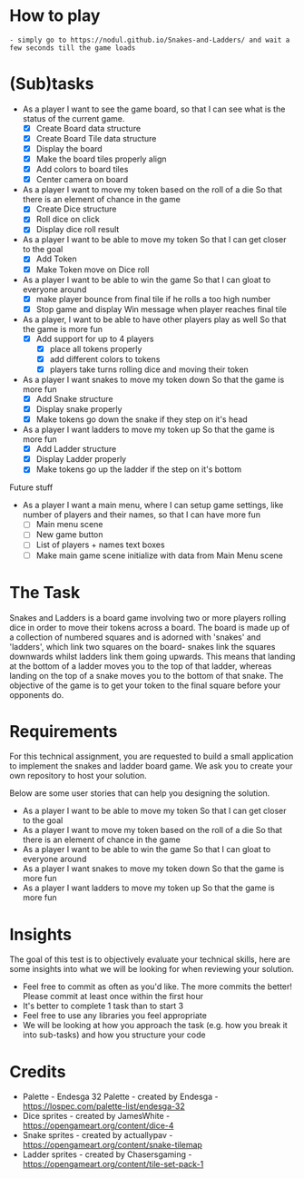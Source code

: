 # How to play
	- simply go to https://nodul.github.io/Snakes-and-Ladders/ and wait a few seconds till the game loads

# (Sub)tasks

* As a player I want to see the game board, so that I can see what is the status of the current game.
	- [X] Create Board data structure
	- [X] Create Board Tile data structure
	- [X] Display the board
	- [X] Make the board tiles properly align
	- [X] Add colors to board tiles
	- [X] Center camera on board

* As a player I want to move my token based on the roll of a die So that there is an element of chance in the game
	- [X] Create Dice structure
	- [X] Roll dice on click
	- [X] Display dice roll result

* As a player I want to be able to move my token So that I can get closer to the goal
	- [X] Add Token
	- [X] Make Token move on Dice roll

* As a player I want to be able to win the game So that I can gloat to everyone around
	- [X] make player bounce from final tile if he rolls a too high number
	- [X] Stop game and display Win message when player reaches final tile

* As a player, I want to be able to have other players play as well So that the game is more fun
	- [X] Add support for up to 4 players
		- [X] place all tokens properly
		- [X] add different colors to tokens
		- [X] players take turns rolling dice and moving their token

* As a player I want snakes to move my token down So that the game is more fun
	- [X] Add Snake structure
	- [X] Display snake properly
	- [X] Make tokens go down the snake if they step on it's head

* As a player I want ladders to move my token up So that the game is more fun
	- [X] Add Ladder structure
	- [X] Display Ladder properly
	- [X] Make tokens go up the ladder if the step on it's bottom

Future stuff

* As a player I want a main menu, where I can setup game settings, like number of players and their names, so that I can have more fun
	- [ ] Main menu scene
	- [ ] New game button
	- [ ] List of players + names text boxes
	- [ ] Make main game scene initialize with data from Main Menu scene

# The Task

Snakes and Ladders is a board game involving two or more players rolling dice in order to move their tokens across a board. The board is made up of a collection of numbered squares and is adorned with 'snakes' and 'ladders', which link two squares on the board- snakes link the squares downwards whilst ladders link them going upwards. This means that landing at the bottom of a ladder moves you to the top of that ladder, whereas landing on the top of a snake moves you to the bottom of that snake. The objective of the game is to get your token to the final square before your opponents do.

# Requirements

For this technical assignment, you are requested to build a small application to implement the snakes and ladder board game. We ask you to create your own repository to host your solution.

Below are some user stories that can help you designing the solution.

* As a player I want to be able to move my token So that I can get closer to the goal
* As a player I want to move my token based on the roll of a die So that there is an element of chance in the game
* As a player I want to be able to win the game So that I can gloat to everyone around
* As a player I want snakes to move my token down So that the game is more fun
* As a player I want ladders to move my token up So that the game is more fun

# Insights

The goal of this test is to objectively evaluate your technical skills, here are some insights into what we will be looking for when reviewing your solution.

* Feel free to commit as often as you'd like. The more commits the better! Please commit at least once within the first hour
* It's better to complete 1 task than to start 3
* Feel free to use any libraries you feel appropriate
* We will be looking at how you approach the task (e.g. how you break it into sub-tasks) and how you structure your code

# Credits

* Palette - Endesga 32 Palette - created by Endesga - https://lospec.com/palette-list/endesga-32
* Dice sprites - created by JamesWhite - https://opengameart.org/content/dice-4
* Snake sprites - created by actuallypav - https://opengameart.org/content/snake-tilemap
* Ladder sprites - created by Chasersgaming - https://opengameart.org/content/tile-set-pack-1